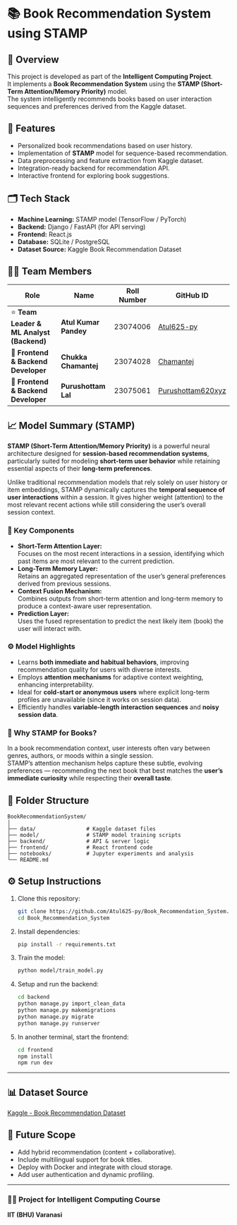 # 📚 Book Recommendation System using STAMP

## 🧠 Overview
This project is developed as part of the **Intelligent Computing Project**.  
It implements a **Book Recommendation System** using the **STAMP (Short-Term Attention/Memory Priority)** model.  
The system intelligently recommends books based on user interaction sequences and preferences derived from the Kaggle dataset.

## 🚀 Features
- Personalized book recommendations based on user history.
- Implementation of **STAMP** model for sequence-based recommendation.
- Data preprocessing and feature extraction from Kaggle dataset.
- Integration-ready backend for recommendation API.
- Interactive frontend for exploring book suggestions.

## 🗂️ Tech Stack
- **Machine Learning:** STAMP model (TensorFlow / PyTorch)
- **Backend:** Django / FastAPI (for API serving)
- **Frontend:** React.js
- **Database:** SQLite / PostgreSQL
- **Dataset Source:** Kaggle Book Recommendation Dataset

## 👨‍💻 Team Members

| Role | Name | Roll Number | GitHub ID |
|------|------|--------------|-----------|
| ⭐ **Team Leader & ML Analyst (Backend)** | **Atul Kumar Pandey** | 23074006 | [Atul625-py](https://github.com/Atul625-py) |
| 🤝 **Frontend & Backend Developer** | **Chukka Chamantej** | 23074028 | [Chamantej](https://github.com/Chamantej) |
| 🎨 **Frontend & Backend Developer** | **Purushottam Lal** | 23075061 | [Purushottam620xyz](https://github.com/Purushottam620xyz) |

## 📈 Model Summary (STAMP)

**STAMP (Short-Term Attention/Memory Priority)** is a powerful neural architecture designed for **session-based recommendation systems**, particularly suited for modeling **short-term user behavior** while retaining essential aspects of their **long-term preferences**.

Unlike traditional recommendation models that rely solely on user history or item embeddings, STAMP dynamically captures the **temporal sequence of user interactions** within a session. It gives higher weight (attention) to the most relevant recent actions while still considering the user’s overall session context.

### 🧠 Key Components
- **Short-Term Attention Layer:**  
  Focuses on the most recent interactions in a session, identifying which past items are most relevant to the current prediction.  
- **Long-Term Memory Layer:**  
  Retains an aggregated representation of the user’s general preferences derived from previous sessions.  
- **Context Fusion Mechanism:**  
  Combines outputs from short-term attention and long-term memory to produce a context-aware user representation.  
- **Prediction Layer:**  
  Uses the fused representation to predict the next likely item (book) the user will interact with.

### ⚙️ Model Highlights
- Learns **both immediate and habitual behaviors**, improving recommendation quality for users with diverse interests.  
- Employs **attention mechanisms** for adaptive context weighting, enhancing interpretability.  
- Ideal for **cold-start or anonymous users** where explicit long-term profiles are unavailable (since it works on session data).  
- Efficiently handles **variable-length interaction sequences** and **noisy session data**.

### 🧩 Why STAMP for Books?
In a book recommendation context, user interests often vary between genres, authors, or moods within a single session.  
STAMP’s attention mechanism helps capture these subtle, evolving preferences — recommending the next book that best matches the **user’s immediate curiosity** while respecting their **overall taste**.


## 🧩 Folder Structure
```
BookRecommendationSystem/
│
├── data/                # Kaggle dataset files
├── model/               # STAMP model training scripts
├── backend/             # API & server logic
├── frontend/            # React frontend code
├── notebooks/           # Jupyter experiments and analysis
└── README.md
```
## ⚙️ Setup Instructions
1. Clone this repository:
   ```bash
   git clone https://github.com/Atul625-py/Book_Recommendation_System.git
   cd Book_Recommendation_System
   ```

2. Install dependencies:
   ```bash
   pip install -r requirements.txt
   ```

3. Train the model:
   ```bash
   python model/train_model.py
   ```

4. Setup and run the backend:
   ```bash
   cd backend
   python manage.py import_clean_data
   python manage.py makemigrations
   python manage.py migrate
   python manage.py runserver
   ```

5. In another terminal, start the frontend:
   ```bash
   cd frontend
   npm install
   npm run dev
   ```
   
---

## 📊 Dataset Source
[Kaggle - Book Recommendation Dataset](https://www.kaggle.com/datasets/arashnic/book-recommendation-dataset)

## 🧩 Future Scope
- Add hybrid recommendation (content + collaborative).
- Include multilingual support for book titles.
- Deploy with Docker and integrate with cloud storage.
- Add user authentication and dynamic profiling.

---

### 🧑‍🏫 Project for Intelligent Computing Course
**IIT (BHU) Varanasi**
